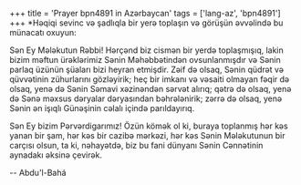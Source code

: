 +++
title = 'Prayer bpn4891 in Azərbaycan'
tags = ['lang-az', 'bpn4891']
+++
*Həqiqi sevinc və şadlıqla bir yerə toplaşın və görüşün əvvəlində bu münacatı oxuyun:

Sən Ey Mələkutun Rəbbi! Hərçənd biz cismən bir yerdə toplaşmışıq, lakin bizim məftun ürəklərimiz Sənin Məhəbbətindən ovsunlanmışdır və Sənin parlaq üzünün şüaları bizi heyran etmişdir. Zəif də olsaq, Sənin qüdrət və qüvvətinin zühurlarını gözləyirik; heç bir imkanı və vəsаiti olmayan fəqir də olsaq, yenə də Sənin Səmavi xəzinəndən sərvət alırıq; qətrə də olsaq, yenə də Sənə məxsus dəryalar dəryasından bəhrələnirik; zərrə də olsaq, yenə Sənin ən işıqlı Günəşinin cəlalı içində parıldayırıq.

Sən Ey bizim Pərvərdigarımız! Özün kömək ol ki, buraya toplanmış hər kəs yanan bir şam, hər kəs bir cazibə mərkəzi, hər kəs Sənin Mələkutunun bir carçısı olsun, ta ki, nəhayətdə, biz bu fani dünyanı Sənin Cənnətinin aynadakı əksinə çevirək.

-- Abdu'l-Bahá
